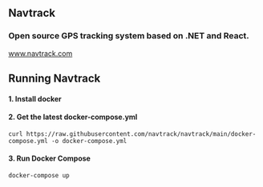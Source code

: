 ## Navtrack
### Open source GPS tracking system based on .NET and React.
www.navtrack.com


## Running Navtrack

#### 1. Install docker
#### 2. Get the latest docker-compose.yml
```
curl https://raw.githubusercontent.com/navtrack/navtrack/main/docker-compose.yml -o docker-compose.yml
```
#### 3. Run Docker Compose
```
docker-compose up
```

